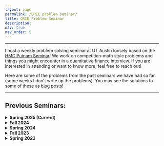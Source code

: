 ```yaml
---
layout: page
permalink: /ORIE problem seminar/
title: ORIE Problem Seminar
description: 
nav: true
nav_order: 5
---
```


---
I host a weekly problem solving seminar at UT Austin loosely based on the [HMC Putnam Seminar](https://catalog.hmc.edu/preview_course_nopop.php?catoid=20&coid=6774)! We work on competition-math style problems and things you might encounter in a quantitative finance interview. If you are interested in attending or want to know more, feel free to reach out!

Here are some of the problems from the past seminars we have had so far (some weeks I don't write up the problems). You may see the solutions to some of these as [blog](https://ccolombe12.github.io/blog/) posts!

---
## Previous Seminars:

<!-- <p> <a href="/assets/pdf/Seminar1.pdf">Seminar 1: Pilot</a>.</p>
<p> <a href="/assets/pdf/Seminar2.pdf">Seminar 2: Famous Problems</a>.</p>
<p> <a href="/assets/pdf/Seminar3.pdf">Seminar 3: Expected Value Problems</a>.</p>
<p> <a href="/assets/pdf/Seminar4.pdf">Seminar 4: Miscellaneous</a>.</p>
<p> <a href="/assets/pdf/Seminar5.pdf">Seminar 5: Probability</a>.</p>
<p> <a href="/assets/pdf/Seminar6.pdf">Seminar 5: Semester Finale</a>.</p>
 -->


<details>
  <summary><strong>Spring 2025 (Current) </strong></summary>
  <ul>
    <li><a href="/assets/problem_seminar/Spring2025/ORIE_Puzzle_Seminar-1.pdf">Seminar 1: Interview Problems </a></li>
    <li><a href="/assets/problem_seminar/Spring2025/ORIE_Puzzle_Seminar-2.pdf">Seminar 2: Interview Problems 2 </a></li>
    <li><a href="/assets/problem_seminar/Spring2025/ORIE_Puzzle_Seminar-3.pdf">Seminar 3 </a></li>
    <li><a href="/assets/problem_seminar/Spring2025/ORIE_Puzzle_Seminar-4.pdf">Seminar 6: (Current) </a></li>
   
  </ul>
</details>


<details>
  <summary><strong>Fall 2024</strong></summary>
  <ul>
    <li><a href="/assets/problem_seminar/Spring2024/ORIE_Puzzle_Seminar-1.pdf">Seminar 1: Hat Problems </a></li>
    <li><a href="/assets/problem_seminar/Spring2024/ORIE_Puzzle_Seminar-2.pdf">Seminar 2: Random Walks</a></li>
    <li><a href="/assets/problem_seminar/Spring2024/ORIE_Puzzle_Seminar-3.pdf">Seminar 3: Miscellaneous</a></li>
  </ul>
</details>
<!-- These two are flipped but it is correct. -->
<details>
  <summary><strong>Spring 2024</strong></summary>
<ul>
    <li><a href="/assets/problem_seminar/Fall2024/ORIE_Puzzle_Seminar-1.pdf">Seminar 1: New Year, New Problems </a></li>
    <li><a href="/assets/problem_seminar/Fall2024/ORIE_Puzzle_Seminar-2.pdf">Seminar 2: Miscellaneous</a></li>
    <li><a href="/assets/problem_seminar/Fall2024/ORIE_Puzzle_Seminar-3.pdf">Seminar 3: Probability </a></li>
  </ul>
</details>



<details>
  <summary><strong>Fall 2023</strong></summary>
  <ul>
  <li><a href="/assets/problem_seminar/Fall2023/ORIE_Puzzle_Seminar-5.pdf">Seminar 1: Probability</a></li>
    <li><a href="/assets/problem_seminar/Fall2023/ORIE_Puzzle_Seminar-1.pdf">Seminar 2: Brain "Tweasers"</a></li>
    <li><a href="/assets/problem_seminar/Fall2023/ORIE_Puzzle_Seminar-2.pdf">Seminar 3: Programming Problems</a></li>
    <li><a href="/assets/problem_seminar/Fall2023/ORIE_Puzzle_Seminar-3.pdf">Seminar 4: Hats off to you</a></li>
    <li><a href="/assets/problem_seminar/Fall2023/ORIE_Puzzle_Seminar-4.pdf">Seminar 5: Miscellaneous</a></li>
    <li><a href="/assets/problem_seminar/Fall2023/ORIE_Puzzle_Seminar-6.pdf">Seminar 6: Miscellaneous</a></li>
  </ul>
</details>

<details>
  <summary><strong>Spring 2023</strong></summary>
   <ul>
    <li><a href="/assets/problem_seminar/Spring2023/Seminar1.pdf">Seminar 1: Pilot</a></li>
    <li><a href="/assets/problem_seminar/Spring2023/Seminar2.pdf">Seminar 2: Famous Problems</a></li>
    <li><a href="/assets/problem_seminar/Spring2023/Seminar3.pdf">Seminar 3: Expected Value Problems</a></li>
    <li><a href="/assets/problem_seminar/Spring2023/Seminar4.pdf">Seminar 4: Miscellaneous</a></li>
    <li><a href="/assets/problem_seminar/Spring2023/Seminar5.pdf">Seminar 5: Probability</a></li>
    <li><a href="/assets/problem_seminar/Spring2023/Seminar6.pdf">Seminar 6: Semester Finale</a></li>
  </ul>
</details>